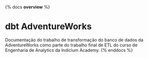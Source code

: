 {% docs __overview__ %}
# dbt AdventureWorks

Documentação do trabalho de transformação do banco de dados da AdventureWorks como parte do trabalho final de ETL do curso de Engenharia de Analytics da Indicium Academy.
{% enddocs %}
